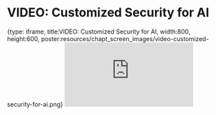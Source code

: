 # VIDEO: Customized Security for AI
 
{type: iframe, title:VIDEO: Customized Security for AI, width:800, height:600, poster:resources/chapt_screen_images/video-customized-security-for-ai.png}
![](https://hutchdatascience.org/AI_for_Decision_Makers/no_toc/video-customized-security-for-ai.html)
 

 
